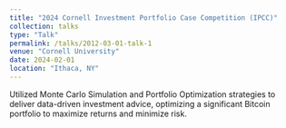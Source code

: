 ```yaml
---
title: "2024 Cornell Investment Portfolio Case Competition (IPCC)"
collection: talks
type: "Talk"
permalink: /talks/2012-03-01-talk-1
venue: "Cornell University"
date: 2024-02-01
location: "Ithaca, NY"
---
```


Utilized Monte Carlo Simulation and Portfolio Optimization strategies to deliver data-driven investment advice, optimizing a significant Bitcoin portfolio to maximize returns and minimize risk.
